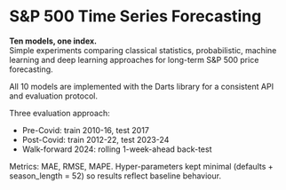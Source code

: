 # S&P 500 Time Series Forecasting

**Ten models, one index.**  
Simple experiments comparing classical statistics, probabilistic, machine learning and deep learning approaches for long-term S&P 500 price forecasting.

All 10 models are implemented with the Darts library for a consistent API and evaluation protocol.

Three evaluation approach:
- Pre-Covid: train 2010-16, test 2017
- Post-Covid: train 2012-22, test 2023-24
- Walk-forward 2024: rolling 1-week-ahead back-test

Metrics: MAE, RMSE, MAPE.
Hyper-parameters kept minimal (defaults + season_length = 52) so results reflect baseline behaviour.
